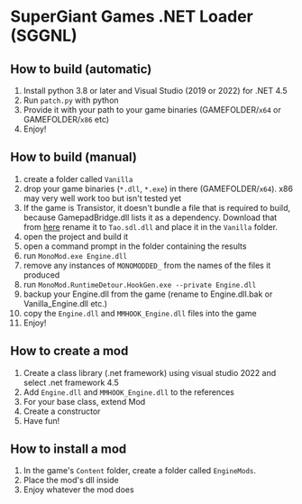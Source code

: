 # SuperGiant Games .NET Loader (SGGNL)

## How to build (automatic)
1. Install python 3.8 or later and Visual Studio (2019 or 2022) for .NET 4.5
2. Run `patch.py` with python
3. Provide it with your path to your game binaries (GAMEFOLDER/`x64` or GAMEFOLDER/`x86` etc)
4. Enjoy!

## How to build (manual)
1. create a folder called `Vanilla`
2. drop your game binaries (`*.dll`, `*.exe`) in there (GAMEFOLDER/`x64`). x86 may very well work too but isn't tested yet
3. If the game is Transistor, it doesn't bundle a file that is required to build, because GamepadBridge.dll lists it as a dependency. Download that from [here](https://files.catbox.moe/6yhtsb.dll) rename it to `Tao.sdl.dll` and place it in the `Vanilla` folder.
4. open the project and build it
5. open a command prompt in the folder containing the results
6. run ``MonoMod.exe Engine.dll``
7. remove any instances of `MONOMODDED_` from the names of the files it produced
8. run ``MonoMod.RuntimeDetour.HookGen.exe --private Engine.dll``
9. backup your Engine.dll from the game (rename to Engine.dll.bak or Vanilla_Engine.dll etc.)
10. copy the `Engine.dll` and `MMHOOK_Engine.dll` files into the game
11. Enjoy!

## How to create a mod
1. Create a class library (.net framework) using visual studio 2022 and select .net framework 4.5
2. Add `Engine.dll` and `MMHOOK_Engine.dll` to the references
3. For your base class, extend Mod
4. Create a constructor
5. Have fun!

## How to install a mod
1. In the game's `Content` folder, create a folder called `EngineMods`.
2. Place the mod's dll inside
3. Enjoy whatever the mod does
